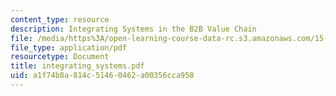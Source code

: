 ```yaml
---
content_type: resource
description: Integrating Systems in the B2B Value Chain
file: /media/https%3A/open-learning-course-data-rc.s3.amazonaws.com/15-566-information-technology-as-an-integrating-force-in-manufacturing-spring-2003/a1f74b8a814c51460462a00356cca958_integrating_systems.pdf
file_type: application/pdf
resourcetype: Document
title: integrating_systems.pdf
uid: a1f74b8a-814c-5146-0462-a00356cca958
---
```


